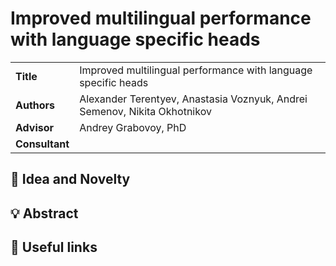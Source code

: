 # Improved multilingual performance with language specific heads

<table>
    <tr>
        <td align="left"> <b> Title </b> </td>
        <td> Improved multilingual performance with language specific heads </td>
    </tr>
    <tr>
        <td align="left"> <b> Authors </b> </td>
        <td> Alexander Terentyev, Anastasia Voznyuk, Andrei Semenov, Nikita Okhotnikov </td>
    </tr>
    <tr>
        <td align="left"> <b> Advisor </b> </td>
        <td> Andrey Grabovoy, PhD </td>
    </tr>
    <tr>
        <td align="left"> <b> Consultant </b> </td>
        <td> </td>
    </tr>
</table>

## 🔎 Idea and Novelty

## 💡 Abstract

## 🔗 Useful links
